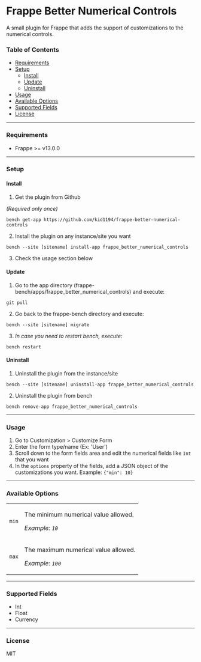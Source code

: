 # Frappe Better Numerical Controls
A small plugin for Frappe that adds the support of customizations to the numerical controls.

### Table of Contents
<ul>
    <li><a href="#requirements">Requirements</a></li>
    <li>
        <a href="#setup">Setup</a>
        <ul>
            <li><a href="#install">Install</a></li>
            <li><a href="#update">Update</a></li>
            <li><a href="#uninstall">Uninstall</a></li>
        </ul>
    </li>
    <li><a href="#usage">Usage</a></li>
    <li><a href="#available-options">Available Options</a></li>
    <li><a href="#supported-fields">Supported Fields</a></li>
    <li><a href="#license">License</a></li>
</ul>

---

### Requirements
- Frappe >= v13.0.0

---

### Setup

#### Install
1. Get the plugin from Github

*(Required only once)*

`bench get-app https://github.com/kid1194/frappe-better-numerical-controls`

2. Install the plugin on any instance/site you want

`bench --site [sitename] install-app frappe_better_numerical_controls`

3. Check the usage section below

#### Update
1. Go to the app directory (frappe-bench/apps/frappe_better_numerical_controls) and execute:

`git pull`

2. Go back to the frappe-bench directory and execute:

`bench --site [sitename] migrate`

3. *In case you need to restart bench, execute:*

`bench restart`

#### Uninstall
1. Uninstall the plugin from the instance/site

`bench --site [sitename] uninstall-app frappe_better_numerical_controls`

2. Uninstall the plugin from bench

`bench remove-app frappe_better_numerical_controls`

---

### Usage
1. Go to Customization > Customize Form
2. Enter the form type/name (Ex: 'User')
3. Scroll down to the form fields area and edit the numerical fields like `Int` that you want
4. In the `options` property of the fields, add a JSON object of the customizations you want. Example: `{"min": 10}`

---

### Available Options
<table>
    <tr>
        <td><code>min</code></td>
        <td>
            <p>The minimum numerical value allowed.</p>
            <p><i>Example: <code>10</code></i></p>
        </td>
    </tr>
    <tr>
        <td><code>max</code></td>
        <td>
            <p>The maximum numerical value allowed.</p>
            <p><i>Example: <code>100</code></i></p>
        </td>
    </tr>
</table>

---

### Supported Fields
- Int
- Float
- Currency

---

### License
MIT

